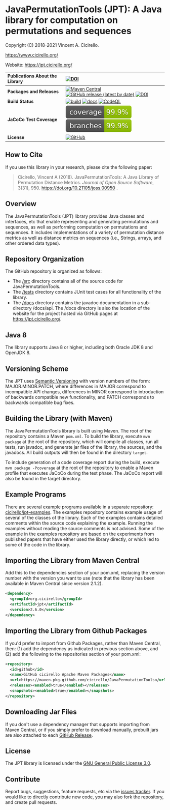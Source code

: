 # JavaPermutationTools (JPT): A Java library for computation on permutations and sequences 

Copyright (C) 2018-2021 Vincent A. Cicirello.

https://www.cicirello.org/

Website: https://jpt.cicirello.org/

| __Publications About the Library__ | [![DOI](http://joss.theoj.org/papers/10.21105/joss.00950/status.svg)](https://doi.org/10.21105/joss.00950) |
| :--- | :--- |
| __Packages and Releases__ | [![Maven Central](https://img.shields.io/maven-central/v/org.cicirello/jpt.svg?label=Maven%20Central)](https://search.maven.org/artifact/org.cicirello/jpt) [![GitHub release (latest by date)](https://img.shields.io/github/v/release/cicirello/JavaPermutationTools?logo=GitHub)](https://github.com/cicirello/JavaPermutationTools/releases) [![DOI](https://zenodo.org/badge/139182095.svg)](https://zenodo.org/badge/latestdoi/139182095) |
| __Build Status__ | [![build](https://github.com/cicirello/JavaPermutationTools/actions/workflows/build.yml/badge.svg)](https://github.com/cicirello/JavaPermutationTools/actions/workflows/build.yml) [![docs](https://github.com/cicirello/JavaPermutationTools/actions/workflows/docs.yml/badge.svg)](https://jpt.cicirello.org/api/) [![CodeQL](https://github.com/cicirello/JavaPermutationTools/actions/workflows/codeql-analysis.yml/badge.svg)](https://github.com/cicirello/JavaPermutationTools/actions/workflows/codeql-analysis.yml) |
| __JaCoCo Test Coverage__ | [![coverage](https://github.com/cicirello/JavaPermutationTools/blob/master/.github/badges/jacoco.svg)](https://github.com/cicirello/JavaPermutationTools/actions/workflows/build.yml) [![branch coverage](https://github.com/cicirello/JavaPermutationTools/blob/master/.github/badges/branches.svg)](https://github.com/cicirello/JavaPermutationTools/actions/workflows/build.yml) |
| __License__ | [![GitHub](https://img.shields.io/github/license/cicirello/JavaPermutationTools)](https://github.com/cicirello/JavaPermutationTools/blob/master/LICENSE) | 

## How to Cite

If you use this library in your research, please cite the following paper:

> Cicirello, Vincent A (2018). JavaPermutationTools: A Java Library of Permutation Distance Metrics. *Journal of Open Source Software*, 3(31), 950.  https://doi.org/10.21105/joss.00950 .

## Overview

The JavaPermutationTools (JPT) library provides Java classes and interfaces, etc that 
enable representing and generating permutations and sequences, as well as performing 
computation on permutations and sequences. It includes implementations of a variety 
of permutation distance metrics as well as distance metrics on sequences (i.e., Strings, 
arrays, and other ordered data types). 

## Repository Organization

The GitHub repository is organized as follows:
* The [/src](src) directory contains all of the source code for JavaPermutationTools.
* The [/tests](tests) directory contains JUnit test cases for all functionality of the library.
* The [/docs](docs) directory contains the javadoc documentation in a sub-directory /docs/api. The /docs directory is also the location of the website for the project hosted via GitHub pages at https://jpt.cicirello.org/.

## Java 8

The library supports Java 8 or higher, including both Oracle JDK 8 and OpenJDK 8.

## Versioning Scheme

The JPT uses [Semantic Versioning](https://semver.org/) with version 
numbers of the form: MAJOR.MINOR.PATCH, where differences in MAJOR 
correspond to incompatible API changes, differences in MINOR correspond 
to introduction of backwards compatible new functionality, and PATCH 
corresponds to backwards compatible bug fixes. 

## Building the Library (with Maven)

The JavaPermutationTools library is built using Maven. The root of the
repository contains a Maven `pom.xml`.  To build the library, 
execute `mvn package` at the root of the repository, which
will compile all classes, run all tests, run javadoc, and generate 
jar files of the library, the sources, and the javadocs. All build 
outputs will then be found in the directory `target`.

To include generation of a code coverage report during the build,
execute `mvn package -Pcoverage` at the root of the repository to 
enable a Maven profile that executes JaCoCo during the test 
phase. The JaCoCo report will also be found in the target directory.

## Example Programs

There are several example programs available in a separate 
repository: [cicirello/jpt-examples](https://github.com/cicirello/jpt-examples). The
examples repository contains example usage of several of the classes of the 
library. Each of the examples contains detailed comments within the source 
code explaining the example. Running the examples without reading the source 
comments is not advised. Some of the example in the examples repository are
based on the experiments from published papers that have either used the library
directly, or which led to some of the code in the library.

## Importing the Library from Maven Central

Add this to the dependencies section of your pom.xml, replacing the version number 
with the version you want to use (note that the library has been available in Maven
Central since version 2.1.2).

```XML
<dependency>
  <groupId>org.cicirello</groupId>
  <artifactId>jpt</artifactId>
  <version>2.6.0</version>
</dependency>
```

## Importing the Library from Github Packages

If you'd prefer to import from Github Packages, rather than Maven Central, 
then: (1) add the dependency as indicated in previous section above, 
and (2) add the following to the repositories section of your pom.xml:

```XML
<repository>
  <id>github</id>
  <name>GitHub cicirello Apache Maven Packages</name>
  <url>https://maven.pkg.github.com/cicirello/JavaPermutationTools</url>
  <releases><enabled>true</enabled></releases>
  <snapshots><enabled>true</enabled></snapshots>
</repository>
```

## Downloading Jar Files

If you don't use a dependency manager that supports importing from Maven Central,
or if you simply prefer to download manually, prebuilt jars are also attached to 
each [GitHub Release](https://github.com/cicirello/JavaPermutationTools).

## License

The JPT library is licensed under the [GNU General Public License 3.0](https://www.gnu.org/licenses/gpl-3.0.en.html).


## Contribute

Report bugs, suggestions, feature requests, etc via the [issues tracker](https://github.com/cicirello/JavaPermutationTools/issues).  If you would 
like to directly contribute new code, you may also fork the repository, 
and create pull requests.
